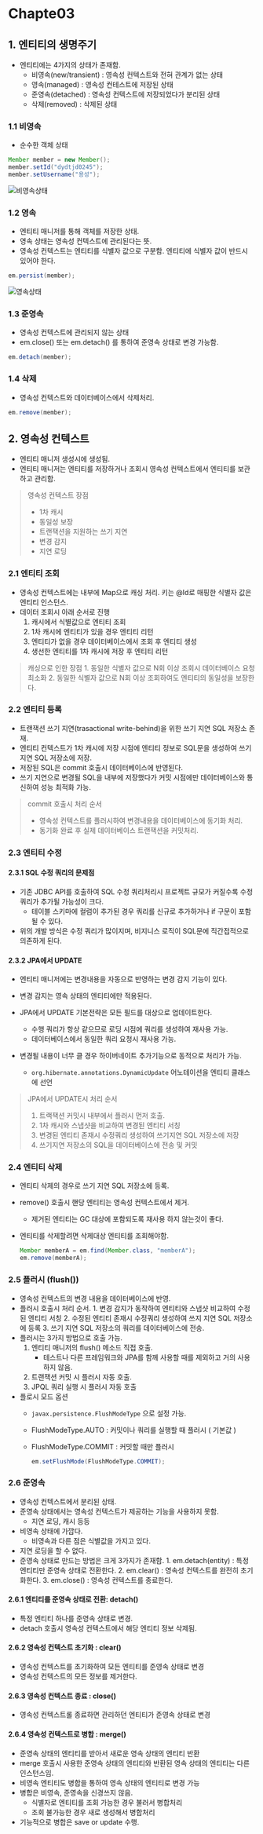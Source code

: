 # Chapte03

## 1. 엔티티의 생명주기

* 엔티티에는 4가지의 상태가 존재함.
  * 비영속\(new/transient\) : 영속성 컨텍스트와 전혀 관계가 없는 상태
  * 영속\(managed\) : 영속성 컨테스트에 저장된 상태
  * 준영속\(detached\) : 영속성 컨텍스트에 저장되었다가 분리된 상태
  * 삭제\(removed\) : 삭제된 상태

### 1.1 비영속

* 순수한 객체 상태

```java
Member member = new Member();
member.setId("dydtjd0245");
member.setUsername("용성");
```

![&#xBE44;&#xC601;&#xC18D;&#xC0C1;&#xD0DC;](./img/비영속.png)

### 1.2 영속

* 엔티티 매니저를 통해 객체를 저장한 상태.
* 영속 상태는 영속성 컨텍스트에 관리된다는 뜻.
* 영속성 컨텍스트는 엔티티를 식별자 값으로 구분함. 엔티티에 식별자 값이 반드시 있어야 한다.

```java
em.persist(member);
```

![&#xC601;&#xC18D;&#xC0C1;&#xD0DC;](./img/영속.png)

### 1.3 준영속

* 영속성 컨텍스트에 관리되지 않는 상태
* em.close\(\) 또는 em.detach\(\) 를 통하여 준영속 상태로 변경 가능함.

```java
em.detach(member);
```

### 1.4 삭제

* 영속성 컨텍스트와 데이터베이스에서 삭제처리.

```java
em.remove(member);
```

## 2. 영속성 컨텍스트

* 엔티티 매니저 생성시에 생성됨.
* 엔티티 매니저는 엔티티를 저장하거나 조회시 영속성 컨텍스트에서 엔티티를 보관하고 관리함.

> 영속성 컨텍스트 장점
>
> * 1차 캐시
> * 동일성 보장
> * 트랜잭션을 지원하는 쓰기 지연
> * 변경 감지
> * 지연 로딩

### 2.1 엔티티 조회

* 영속성 컨텍스트에는 내부에 Map으로 캐싱 처리. 키는 @Id로 매핑한 식별자 값은 엔티티 인스턴스.
* 데이터 조회시 아래 순서로 진행
  1. 캐시에서 식별값으로 엔티티 조회
  2. 1차 캐시에 엔티티가 있을 경우 엔티티 리턴
  3. 엔티티가 없을 경우 데이터베이스에서 조회 후 엔티티 생성
  4. 생선한 엔티티를 1차 캐시에 저장 후 엔티티 리턴

> 캐싱으로 인한 장점 1. 동일한 식별자 값으로 N회 이상 조회시 데이터베이스 요청 최소화 2. 동일한 식별자 값으로 N회 이상 조회하여도 엔티티의 동일성을 보장한다.

### 2.2 엔티티 등록

* 트랜잭션 쓰기 지연\(trasactional write-behind\)을 위한 쓰기 지연 SQL 저장소 존재.
* 엔티티 컨텍스트가 1차 캐시에 저장 시점에 엔티티 정보로 SQL문을 생성하여 쓰기 지연 SQL 저장소에 저장.
* 저장된 SQL은 commit 호출시 데이터베이스에 반영된다.
* 쓰기 지연으로 변경될 SQL을 내부에 저장했다가 커밋 시점에만 데이터베이스와 통신하여 성능 최적화 가능.

> commit 호출시 처리 순서 
>
> * 영속성 컨텍스트를 플러시하여 변경내용을 데이터베이스에 동기화 처리. 
> * 동기화 완료 후 실제 데이터베이스 트랜잭션을 커밋처리.

### 2.3 엔티티 수정

#### 2.3.1 SQL 수정 쿼리의 문제점

* 기존 JDBC API를 호출하여 SQL 수정 쿼리처리시 프로젝트 규모가 커질수록 수정 쿼리가 추가될 가능성이 크다.
  * 테이블 스키마에 컬럼이 추가된 경우 쿼리를 신규로 추가하거나 if 구문이 포함될 수 있다.
* 위의 개발 방식은 수정 쿼리가 많이지며, 비지니스 로직이 SQL문에 직간접적으로 의존하게 된다.

#### 2.3.2 JPA에서 UPDATE

* 엔티티 매니저에는 변경내용을 자동으로 반영하는 변경 감지 기능이 있다.
* 변경 감지는 영속 상태의 엔티티에만 적용된다.
* JPA에서 UPDATE 기본전략은 모든 필드를 대상으로 업데이트한다.
  * 수행 쿼리가 항상 같으므로 로딩 시점에 쿼리를 생성하여 재사용 가능.
  * 데이터베이스에서 동일한 쿼리 요청시 재사용 가능.
* 변경될 내용이 너무 클 경우 하이버네이트 추가기능으로 동적으로 처리가 가능.
  
  * `org.hibernate.annotations.DynamicUpdate` 어노테이션을 엔티티 클래스에 선언
  
    

> JPA에서 UPDATE시 처리 순서 
>
> 1. 트랙잭션 커밋시 내부에서 플러시 먼저 호출. 
> 2. 1차 캐시와 스냅샷을 비교하여 변경된 엔티티 서칭 
> 3. 변경된 엔티티 존재시 수정쿼리 생성하여 쓰기지연 SQL 저장소에 저장 
> 4. 쓰기지연 저장소의 SQL을 데이터베이스에 전송 및 커밋



### 2.4 엔티티 삭제

* 엔티티 삭제의 경우로 쓰기 지연 SQL 저장소에 등록.
* remove\(\) 호출시 핸당 엔티티는 영속성 컨텍스트에서 제거.
  
  * 제거된 엔티티는 GC 대상에 포함되도록 재사용 하지 않는것이 좋다.
* 엔티티를 삭제할려면 삭제대상 엔티티를 조회해야함.

  ```java
  Member memberA = em.find(Member.class, "memberA");
  em.remove(memberA);
  ```

### 2.5 플러시 \(flush\(\)\)

* 영속성 컨텍스트의 변경 내용을 데이터베이스에 반영.
* 플러시 호출시 처리 순서. 1. 변경 감지가 동작하여 엔티티와 스냅샷 비교하여 수정된 엔티티 서칭 2. 수정된 엔티티 존재시 수정쿼리 생성하여 쓰지 지연 SQL 저장소에 등록 3. 쓰기 지연 SQL 저장소의 쿼리를 데이터베이스에 전송.
* 플러시는 3가지 방법으로 호출 가능.
  1. 엔티티 매니저의 flush\(\) 메소드 직접 호출.
     * 테스트나 다른 프레임워크와 JPA를 함께 사용할 때를 제외하고 거의 사용하지 않음.
  2. 트랜잭션 커밋 시 플러시 자동 호출.
  3. JPQL 쿼리 실행 시 플러시 자동 호출
* 플로시 모드 옵션
  * `javax.persistence.FlushModeType` 으로 설정 가능.
  * FlushModeType.AUTO : 커밋이나 쿼리를 실행할 때 플러시 \( 기본값 \)
  * FlushModeType.COMMIT : 커밋할 때만 플러시

    ```java
    em.setFlushMode(FlushModeType.COMMIT);
    ```

### 2.6 준영속

* 영속성 컨텍스트에서 분리된 상태.
* 준영속 상태에서는 영속성 컨텍스트가 제공하는 기능을 사용하지 못함.
  * 지연 로딩, 캐시 등등
* 비영속 상태에 가깝다.
  * 비영속과 다른 점은 식별값을 가지고 있다.
* 지연 로딩을 할 수 없다.
* 준영속 상태로 만드는 방법은 크게 3가지가 존재함. 1. em.detach\(entity\) : 특정 엔티티만 준영속 상태로 전환한다. 2. em.clear\(\) : 영속성 컨텍스트를 완전히 초기화한다. 3. em.close\(\) : 영속성 컨텍스트를 종료한다.

#### 2.6.1 엔티티를 준영속 상태로 전환: detach\(\)

* 특정 엔티티 하나를 준영속 상태로 변경.
* detach 호출시 영속성 컨텍스트에서 해당 엔티티 정보 삭제됨.

#### 2.6.2 영속성 컨텍스트 초기화 : clear\(\)

* 영속성 컨텍스트를 초기화하여 모든 엔티티를 준영속 상태로 변경
* 영속성 컨텍스트의 모든 정보를 제거한다.

#### 2.6.3 영속성 컨텍스트 종료 : close\(\)

* 영속성 컨텍스트롤 종료하면 관리하던 엔티티가 준영속 상태로 변경

#### 2.6.4 영속성 컨텍스트로 병합 : merge\(\)

* 준영속 상태의 엔티티를 받아서 새로운 영속 상태의 엔티티 반환
* merge 호출시 사용한 준영속 상태의 엔티티와 반환된 영속 상태의 엔티티는 다른 인스턴스임.
* 비영속 엔티티도 병합을 통하여 영속 상태의 엔티티로 변경 가능
* 병합은 비영속, 준영속을 신경쓰지 않음.
  * 식별자로 엔티티를 조회 가능한 경우 불러서 병합처리
  * 조회 불가능한 경우 새로 생성해서 병합처리
* 기능적으로 병합은 save or update 수행.

